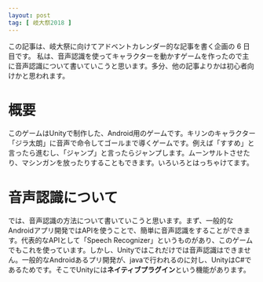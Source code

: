 ```yaml
---
layout: post
tag: [ 岐大祭2018 ]
---
```


この記事は、岐大祭に向けてアドベントカレンダー的な記事を書く企画の 6 日目です。
私は、音声認識を使ってキャラクターを動かすゲームを作ったので主に音声認識について書いていこうと思います。多分、他の記事よりかは初心者向けかと思われます。

# 概要

このゲームはUnityで制作した、Android用のゲームです。キリンのキャラクター「ジラ太朗」に音声で命令してゴールまで導くゲームです。例えば「すすめ」と言ったら進むし、「ジャンプ」と言ったらジャンプします。ムーンサルトさせたり、マシンガンを放ったりすることもできます。いろいろとはっちゃけてます。

# 音声認識について

では、音声認識の方法について書いていこうと思います。まず、一般的なAndroidアプリ開発ではAPIを使うことで、簡単に音声認識をすることができます。代表的なAPIとして「Speech Recognizer」というものがあり、このゲームでもこれを使っています。しかし、Unityではこれだけでは音声認識はできません。一般的なAndroidあるプリ開発が、javaで行われるのに対し、UnityはC#であるためです。そこでUnityには**ネイティブプラグイン**という機能があります。
